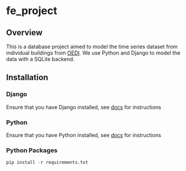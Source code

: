# fe_project
## Overview
This is a database project aimed to model the time series dataset from individual buildings from [OEDI](https://data.openei.org/submissions/4520). We use Python and Django to model the data with a SQLite backend.

## Installation
### Django
Ensure that you have Django installed, see [docs](https://docs.djangoproject.com/en/4.2/intro/install/) for instructions
### Python
Ensure that you have Python installed, see [docs](https://www.python.org/downloads/) for instructions
### Python Packages
```python
pip install -r requirements.txt

